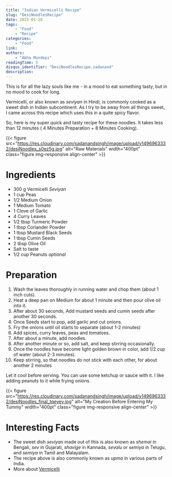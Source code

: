 ```yaml
---
title: "Indian Vermicelli Recipe"
slug: "DesiNoodlesRecipe"
date: 2015-01-28
tags:
    - "Food"
    - "Recipe"
categories:
    - "Food"
link:
authors:
    - "Abha Mundepi"
readingTime: 5
disqus_identifier: "DesiNoodlesRecipe.sadanand"
description:
---
```


This is for all the lazy souls like me - in a mood to eat something
tasty, but in no mood to cook for long.

Vermicelli, or also known as *seviyan* in Hindi, is commonly cooked as a
sweet dish in Indian subcontinent. As I try to be away from all things
sweet, I came across this recipe which uses this in a quite spicy
flavor.

<!--more-->

So, here is my super quick and tasty recipe for these noodles. It takes
less than 12 minutes ( 4 Minutes Preparation + 8 Minutes Cooking).

<!--toc-->

{{< figure src="https://res.cloudinary.com/sadanandsingh/image/upload/v1496963332/desiNoodles_s0ez5g.jpg" alt="Raw Materials" width="400pt" class="figure img-responsive align-center" >}}

Ingredients
===========

-   300 g Vermicelli *Seviyan*
-   1 cup Peas
-   1/2 Medium Onion
-   1 Medium Tomato
-   1 Clove of Garlic
-   4 Curry Leaves
-   1/2 tbsp Turmeric Powder
-   1 tbsp Coriander Powder
-   1 tbsp Mustard Black Seeds
-   1 tbsp Cumin Seeds
-   2 tbsp Olive Oil
-   Salt to taste
-   1/2 cup Peanuts *optional*

Preparation
===========

1.  Wash the leaves thoroughly in running water and chop them (about 1
    inch cuts).
2.  Heat a deep pan on Medium for about 1 minute and then pour olive oil
    into it.
3.  After about 30 seconds, Add mustard seeds and cumin seeds after
    another 30 seconds.
4.  Once Seeds start to pop, add garlic and cut onions.
5.  Fry the onions until oil starts to separate (about 1-2 minutes)
6.  Add spices, curry leaves, peas and tomatoes.
7.  After about a minute, add noodles.
8.  After another minute or so, add salt, and keep stirring
    occasionally.
9.  Once the noodles have become light golden brown in color, add 1/2
    cup of water (about 2-3 minutes).
10. Keep stirring, so that noodles do not stick with each other, for
    about another 2 minutes

Let it cool before serving. You can use some ketchup or sauce with it.
I like adding peanuts to it while frying onions.

{{< figure src="https://res.cloudinary.com/sadanandsingh/image/upload/v1496963332/desiNoodles_final_tqeyey.jpg" alt="My Creation Before Entering My Tummy" width="400pt" class="figure img-responsive align-center" >}}

Interesting Facts
=================

-   The sweet dish *seviyan* made out of this is also known as *shemai*
    in Bengali, *sev* in Gujarati, *shavige* in Kannada, *sevalu* or
    *semiya* in Telugu, and *semiya* in Tamil and Malayalam.
-   The recipe above is also commonly known as *upma* in various parts
    of India.
-   More about [Vermicelli](https://en.wikipedia.org/wiki/Vermicelli)

